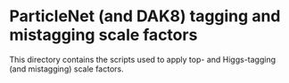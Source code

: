 # ParticleNet (and DAK8) tagging and mistagging scale factors

This directory contains the scripts used to apply top- and Higgs-tagging (and mistagging) scale factors. 
